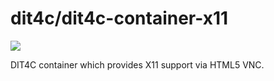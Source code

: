 # dit4c/dit4c-container-x11

[![](https://badge.imagelayers.io/dit4c/dit4c-container-x11:latest.svg)](https://imagelayers.io/?images=dit4c/dit4c-container-x11:latest)

DIT4C container which provides X11 support via HTML5 VNC.
